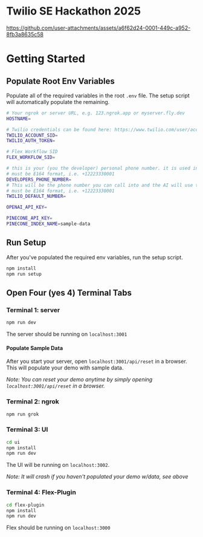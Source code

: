 # Twilio SE Hackathon 2025

https://github.com/user-attachments/assets/a6f62d24-0001-449c-a952-8fb3a8635c58

# Getting Started

## Populate Root Env Variables

Populate all of the required variables in the root `.env` file. The setup script will automatically populate the remaining.

```bash
# Your ngrok or server URL, e.g. 123.ngrok.app or myserver.fly.dev
HOSTNAME=

# Twilio credentials can be found here: https://www.twilio.com/user/account
TWILIO_ACCOUNT_SID=
TWILIO_AUTH_TOKEN=

# Flex Workflow SID
FLEX_WORKFLOW_SID=

# this is your (you the developer) personal phone number. it is used in the mock-database.
# must be E164 format, i.e. +12223330001
DEVELOPERS_PHONE_NUMBER=
# This will be the phone number you can call into and the AI will use to send SMS messages, if applicable
# must be E164 format, i.e. +12223330001
TWILIO_DEFAULT_NUMBER=

OPENAI_API_KEY=

PINECONE_API_KEY=
PINECONE_INDEX_NAME=sample-data
```

## Run Setup

After you've populated the required env variables, run the setup script.

```bash
npm install
npm run setup
```

## Open Four (yes 4) Terminal Tabs

### Terminal 1: server

```bash
npm run dev
```

The server should be running on `localhost:3001`

#### Populate Sample Data

After you start your server, open `localhost:3001/api/reset` in a browser. This will populate your demo with sample data.

_Note: You can reset your demo anytime by simply opening `localhost:3001/api/reset` in a browser._

### Terminal 2: ngrok

```bash
npm run grok
```

### Terminal 3: UI

```bash
cd ui
npm install
npm run dev
```

The UI will be running on `localhost:3002`.

_Note: It will crash if you haven't populated your demo w/data, see above_

### Terminal 4: Flex-Plugin

```bash
cd flex-plugin
npm install
npm run dev
```

Flex should be running on `localhost:3000`
